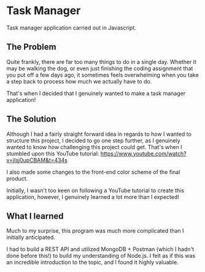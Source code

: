 # Task Manager
Task manager application carried out in Javascript.

## The Problem
Quite frankly, there are far too many things to do in a single day. Whether it may be walking the dog, or even just finishing the coding assignment that you put off a few days ago, it sometimes feels overwhelming when you take a step back to process how much we actually have to do. 

That's when I decided that I genuinely wanted to make a task manager application!

## The Solution
Although I had a fairly straight forward idea in regards to how I wanted to structure this project, I decided to go one step further, as I genuinely wanted to know how challenging this project could get. That's when I stumbled upon this YouTube tutorial: https://www.youtube.com/watch?v=jIsj0upCBAM&t=434s 

I also made some changes to the front-end color scheme of the final product.

Initially, I wasn't too keen on following a YouTube tutorial to create this application, however, I genuinely learned a lot more than I expected!

## What I learned
Much to my surprise, this program was much more complicated than I initially anticipated.

I had to build a REST API and utilized MongoDB + Postman (which I hadn't done before this!) to build my understanding of Node.js. I felt as if this was an incredible introduction to the topic, and I found it highly valuable.
